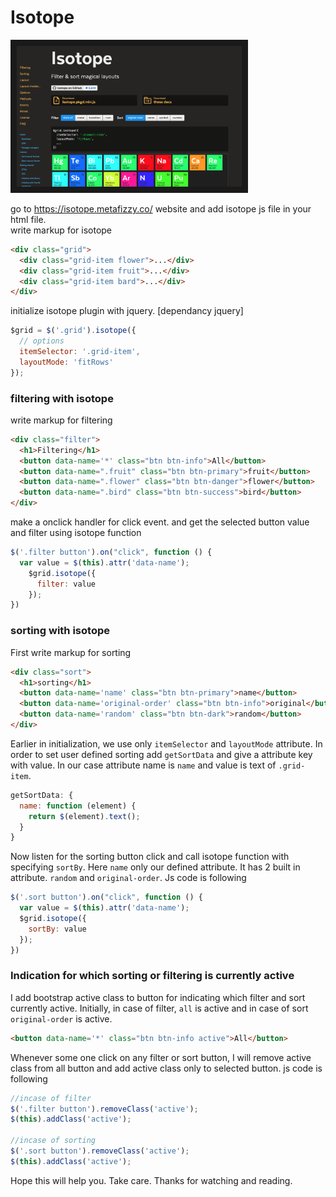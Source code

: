 # Isotope
<a href="https://www.youtube.com/watch?v=ZfhVm7XPkXk&t" target="_blank"><img src="https://raw.githubusercontent.com/polodev/youtube-isotope-filtering-sorting/master/thumbnail.png"
alt="isotope js plugin tutorial | How to use isotope js in your html web page for filtering and sorting" width="360" border="10" /></a>


go to https://isotope.metafizzy.co/ website and add isotope js file in your html file.   
write markup for isotope
~~~html
<div class="grid">
  <div class="grid-item flower">...</div>
  <div class="grid-item fruit">...</div>
  <div class="grid-item bard">...</div>
</div>
~~~

initialize isotope plugin with jquery. [dependancy jquery]
~~~js
$grid = $('.grid').isotope({
  // options
  itemSelector: '.grid-item',
  layoutMode: 'fitRows'
});
~~~
### filtering with isotope
write markup for filtering 
~~~html
<div class="filter">
  <h1>Filtering</h1>
  <button data-name='*' class="btn btn-info">All</button>
  <button data-name=".fruit" class="btn btn-primary">fruit</button>
  <button data-name=".flower" class="btn btn-danger">flower</button>
  <button data-name=".bird" class="btn btn-success">bird</button>
</div>
~~~
make a onclick handler for click event. and get the selected button value and filter using isotope function
~~~js
$('.filter button').on("click", function () {
  var value = $(this).attr('data-name');
    $grid.isotope({
      filter: value
    });
})
~~~

### sorting with isotope
First write markup for sorting
~~~html
<div class="sort">
  <h1>sorting</h1>
  <button data-name='name' class="btn btn-primary">name</button>
  <button data-name='original-order' class="btn btn-info">original</button>
  <button data-name='random' class="btn btn-dark">random</button>
</div>
~~~
Earlier in initialization, we use only `itemSelector` and `layoutMode` attribute. In order to set user defined sorting add  `getSortData` and give a attribute key with value. In our case attribute name is `name` and value is text of `.grid-item`.
~~~js
getSortData: {
  name: function (element) {
    return $(element).text();
  }
}
~~~
Now listen for the sorting button click and call isotope function with specifying `sortBy`. Here `name` only our defined attribute. It has 2 built in attribute. `random` and `original-order`. Js code is following
~~~js
$('.sort button').on("click", function () {
  var value = $(this).attr('data-name');
  $grid.isotope({
    sortBy: value
  });
})
~~~

### Indication for which sorting or filtering is currently active
I add bootstrap active class to button for indicating which filter and sort currently active. Initially, in case of filter, `all` is active and in case of sort `original-order` is active.
~~~html
<button data-name='*' class="btn btn-info active">All</button>
~~~
Whenever some one click on any filter or sort button, I will remove active class from all button and add active class only to selected button. js code is following


~~~js
//incase of filter
$('.filter button').removeClass('active');
$(this).addClass('active');

//incase of sorting
$('.sort button').removeClass('active');
$(this).addClass('active');
~~~

Hope this will help you. Take care. Thanks for watching and reading.



